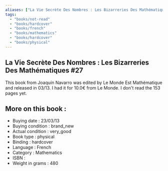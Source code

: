 ```yaml
---
aliases: ["La Vie Secrète Des Nombres : Les Bizarreries Des Mathématiques #27"] 
tags: 
  - "books/not-read" 
  - "books/hardcover" 
  - "books/french"
  - "books/mathematics"
  - "books/hardcover"
  - "books/physical"
---
```



## La Vie Secrète Des Nombres : Les Bizarreries Des Mathématiques #27
This book from Joaquín Navarro was edited by Le Monde Est Mathématique and released in 03/13. I had it for 10.0€ from Le Monde. I don't read the 153 pages yet.

## More on this book :
- Buying date : 23/03/13
- Buying condition : brand_new
- Actual condition : very_good
- Book type : physical
- Binding : hardcover
- Language : French
- Category : Mathematics
- ISBN : 
- Weight in grams : 480

